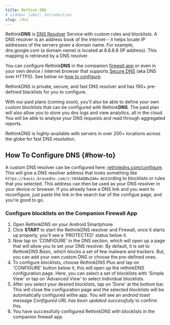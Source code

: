 ```yaml
---
title: Rethink DNS
# sidebar_label: Introduction
slug: /dns
---
```


Rethink**DNS** is [DNS Resolver](https://www.cloudflare.com/learning/dns/what-is-dns/) Service with custom rules and blocklists. A DNS resolver is an address book of the internet-- it helps locate IP addresses of the servers given a domain name. For example, dns.google.com (a domain name) is located at 8.8.8.8 (IP address). This mapping is retrieved by a DNS resolver.

You can configure Rethink**DNS** in the companion [firewall app](firewall) or even in your own device / internet browser that supports [Secure DNS](https://wikipedia.org/wiki/DNS_over_HTTPS) (aka DNS over HTTPS). See below on [how to configure](#how-to).

RethinkDNS is private, secure, and fast DNS resolver and has 190+ pre-defined blacklists for you to configure.

With our paid plans (coming soon), you'll also be able to define your own custom blocklists that can be configured with Rethink**DNS**. The paid plan will also allow you to store you dns logs and view analytics, all in the cloud. You will be able to analyse your DNS requests and read through aggregated reports.

RethinkDNS is highly-available with servers in over 200+ locations across the globe for fast DNS resolution.

## How To Configure DNS {#how-to}

A custom DNS resolver can be configured here: [rethinkdns.com/configure](https://www.rethinkdns.com/configure). This will give a DNS resolver address that looks something like `https://basic.bravedns.com/1:YASAAQBwIAA=` according to blocklists or rules that you selected. This address can then be used as your DNS resolver in your device or browser. If you already have a DNS link and you want to reconfigure, just paste the link in the search bar of the configue page, and you're good to go.

### Configure blocklists on the Companion Firewall App

1. Open RethinkDNS on your Android Smartphone
2. Click **START** to start the RethinkDNS resolver and Firewall, once it starts up properly, you'll see a 'PROTECTED' status below it.
3. Now tap on 'CONFIGURE' in the DNS section, which will open up a page that will allow you to set your DNS resolver. By default, it is set to _RethinkDNS Basic_, which blocks a set of few malware and trackers. But, you can add your own custom DNS or choose the pre-defined ones.
4. To configure blocklists, choose _RethinkDNS Plus_ and tap on 'CONFIGURE' button below it, this will open up the rethinkDNS configuration page. Here, you can select a set of blocklists with 'Simple View' or tap on 'Advanced View' to select Individual blocklists.
5. After you select your desired blocklists, tap on 'Done' at the bottom bar. This will close the configuration page and the selected blocklists will be automatically configured withe app. You will see an android toast message _Configured URL has been updated successfully_ to confirm this.
6. You have successfully configured RethinkDNS with blocklists in the companion firewall app.
